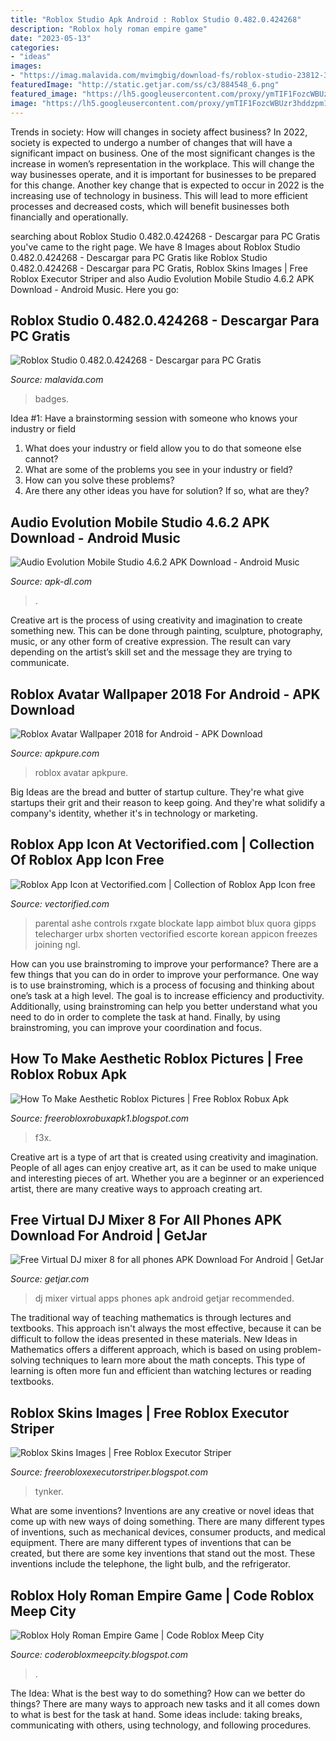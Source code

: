```yaml
---
title: "Roblox Studio Apk Android : Roblox Studio 0.482.0.424268"
description: "Roblox holy roman empire game"
date: "2023-05-13"
categories:
- "ideas"
images:
- "https://imag.malavida.com/mvimgbig/download-fs/roblox-studio-23812-3.jpg"
featuredImage: "http://static.getjar.com/ss/c3/884548_6.png"
featured_image: "https://lh5.googleusercontent.com/proxy/ymTIF1FozcWBUzr3hddzpm1ckNSR9_grSaCg1QFmB8Jy9nrr64Q728ylv_4s7wESq9-fxNQQ3xm6hCJiAjX3JHGBMlogkXaj2lK5rIA3hqtCyVQUpRpdtKTrgnxxkoQ=w1200-h630-p-k-no-nu"
image: "https://lh5.googleusercontent.com/proxy/ymTIF1FozcWBUzr3hddzpm1ckNSR9_grSaCg1QFmB8Jy9nrr64Q728ylv_4s7wESq9-fxNQQ3xm6hCJiAjX3JHGBMlogkXaj2lK5rIA3hqtCyVQUpRpdtKTrgnxxkoQ=w1200-h630-p-k-no-nu"
---
```



Trends in society: How will changes in society affect business?
In 2022, society is expected to undergo a number of changes that will have a significant impact on business. One of the most significant changes is the increase in women’s representation in the workplace. This will change the way businesses operate, and it is important for businesses to be prepared for this change. Another key change that is expected to occur in 2022 is the increasing use of technology in business. This will lead to more efficient processes and decreased costs, which will benefit businesses both financially and operationally.

	

		
searching about Roblox Studio 0.482.0.424268 - Descargar para PC Gratis you've came to the right page. We have 8 Images about Roblox Studio 0.482.0.424268 - Descargar para PC Gratis like Roblox Studio 0.482.0.424268 - Descargar para PC Gratis, Roblox Skins Images | Free Roblox Executor Striper and also Audio Evolution Mobile Studio 4.6.2 APK Download - Android Music. Here you go:
		
    
## Roblox Studio 0.482.0.424268 - Descargar Para PC Gratis

<img loading=lazy src="https://imag.malavida.com/mvimgbig/download-fs/roblox-studio-23812-3.jpg" onerror="this.onerror=null;this.src='https://tse2.mm.bing.net/th?id=OIP.omP85V4zZF0xspL3IRBtpAHaE2&amp;pid=15.1';" alt="Roblox Studio 0.482.0.424268 - Descargar para PC Gratis">

_Source: malavida.com_

>badges. 

	

Idea #1: Have a brainstorming session with someone who knows your industry or field
1. What does your industry or field allow you to do that someone else cannot? 
2. What are some of the problems you see in your industry or field? 
3. How can you solve these problems? 
4. Are there any other ideas you have for solution? If so, what are they?

    
## Audio Evolution Mobile Studio 4.6.2 APK Download - Android Music

<img loading=lazy src="http://cdn.apk-cloud.com/detail/screenshot/Da6dDRoBCmSpzgiyoqTuU74nDkXPCOJ4flfHciCmKRxeQVAlG0KP8bHe6J8aiuygoV88=h900.png" onerror="this.onerror=null;this.src='https://tse2.mm.bing.net/th?id=OIP.yBSqpAnH0tzYD8DjLcc2rQHaEK&amp;pid=15.1';" alt="Audio Evolution Mobile Studio 4.6.2 APK Download - Android Music">

_Source: apk-dl.com_

>. 

	

Creative art is the process of using creativity and imagination to create something new. This can be done through painting, sculpture, photography, music, or any other form of creative expression. The result can vary depending on the artist’s skill set and the message they are trying to communicate.

    
## Roblox Avatar Wallpaper 2018 For Android - APK Download

<img loading=lazy src="https://image.winudf.com/v2/image/Y29tLnJvYmxveGF2YXRhci5hbmFrcGFkYW5nX3NjcmVlbl8xXzE1MTcyODc0MDlfMDQ2/screen-1.jpg?h=800&amp;fakeurl=1&amp;type=.jpg" onerror="this.onerror=null;this.src='https://tse4.mm.bing.net/th?id=OIP.hyB_453CV66AT3vF2QImXQHaHa&amp;pid=15.1';" alt="Roblox Avatar Wallpaper 2018 for Android - APK Download">

_Source: apkpure.com_

>roblox avatar apkpure. 

	

Big Ideas are the bread and butter of startup culture. They're what give startups their grit and their reason to keep going. And they're what solidify a company's identity, whether it's in technology or marketing.

    
## Roblox App Icon At Vectorified.com | Collection Of Roblox App Icon Free

<img loading=lazy src="https://vectorified.com/images/roblox-app-icon-34.png" onerror="this.onerror=null;this.src='https://tse1.mm.bing.net/th?id=OIP.3PC6_m5AxtqjLq4bhKm0IAHaD4&amp;pid=15.1';" alt="Roblox App Icon at Vectorified.com | Collection of Roblox App Icon free">

_Source: vectorified.com_

>parental ashe controls rxgate blockate lapp aimbot blux quora gipps telecharger urbx shorten vectorified escorte korean appicon freezes joining ngl. 

	

How can you use brainstroming to improve your performance?
There are a few things that you can do in order to improve your performance. One way is to use brainstroming, which is a process of focusing and thinking about one’s task at a high level. The goal is to increase efficiency and productivity. Additionally, using brainstroming can help you better understand what you need to do in order to complete the task at hand. Finally, by using brainstroming, you can improve your coordination and focus.

    
## How To Make Aesthetic Roblox Pictures | Free Roblox Robux Apk

<img loading=lazy src="https://lh5.googleusercontent.com/proxy/ymTIF1FozcWBUzr3hddzpm1ckNSR9_grSaCg1QFmB8Jy9nrr64Q728ylv_4s7wESq9-fxNQQ3xm6hCJiAjX3JHGBMlogkXaj2lK5rIA3hqtCyVQUpRpdtKTrgnxxkoQ=w1200-h630-p-k-no-nu" onerror="this.onerror=null;this.src='https://tse3.mm.bing.net/th?id=OIP.rJipVaFLnsxepfmTdyp2qQHaEY&amp;pid=15.1';" alt="How To Make Aesthetic Roblox Pictures | Free Roblox Robux Apk">

_Source: freerobloxrobuxapk1.blogspot.com_

>f3x. 

	

Creative art is a type of art that is created using creativity and imagination. People of all ages can enjoy creative art, as it can be used to make unique and interesting pieces of art. Whether you are a beginner or an experienced artist, there are many creative ways to approach creating art.

    
## Free Virtual DJ Mixer 8 For All Phones APK Download For Android | GetJar

<img loading=lazy src="http://static.getjar.com/ss/c3/884548_6.png" onerror="this.onerror=null;this.src='https://tse4.mm.bing.net/th?id=OIP.fPRgym4hbe6aKoTnUHMakwHaEc&amp;pid=15.1';" alt="Free Virtual DJ mixer 8 for all phones APK Download For Android | GetJar">

_Source: getjar.com_

>dj mixer virtual apps phones apk android getjar recommended. 

	

The traditional way of teaching mathematics is through lectures and textbooks. This approach isn't always the most effective, because it can be difficult to follow the ideas presented in these materials. New Ideas in Mathematics offers a different approach, which is based on using problem-solving techniques to learn more about the math concepts. This type of learning is often more fun and efficient than watching lectures or reading textbooks.

    
## Roblox Skins Images | Free Roblox Executor Striper

<img loading=lazy src="https://lh6.googleusercontent.com/proxy/wHuRuuyK6TSW9FrK0ZpDiMpTtkei3bIk-_hgtL-SwGA9PCPxlJQlmgHF8YuGElbtoisfzTA8AOJRHixVMpJiLhgPrmpPAibr4e2StTIcjqo8i3P4a8W2nIDwkO3-N_aeVPE8r34uY8WBagtMFKnJxKuaDE_UCg=w1200-h630-p-k-no-nu" onerror="this.onerror=null;this.src='https://tse2.mm.bing.net/th?id=OIP.z4JSdAeXOjjaV9zWR-ZjCQAAAA&amp;pid=15.1';" alt="Roblox Skins Images | Free Roblox Executor Striper">

_Source: freerobloxexecutorstriper.blogspot.com_

>tynker. 

	

What are some inventions?
Inventions are any creative or novel ideas that come up with new ways of doing something. There are many different types of inventions, such as mechanical devices, consumer products, and medical equipment. 
There are many different types of inventions that can be created, but there are some key inventions that stand out the most. These inventions include the telephone, the light bulb, and the refrigerator.

    
## Roblox Holy Roman Empire Game | Code Roblox Meep City

<img loading=lazy src="https://lh3.googleusercontent.com/proxy/pYOJkdFSKmvU2vxZ4AbZX93m_2vrQbarMi9TwvuV_8yhT3Pg3AuxmOI9JGY2Db6ZzQjb-S7wb-lsXk2Aa-Sbzc8c1upgxeXGqM5r9Re85Z2rzl2omDijanyIsogwEU0MYtoch6gvPn71LhWXBRmGR_ca-m5ji7KkbY5V_RK-Q3jNwfzvkD8kRWofMEkw6zTh_Do-7QAcFsRKC4pamI-WzMg=w1200-h630-p-k-no-nu" onerror="this.onerror=null;this.src='https://tse3.mm.bing.net/th?id=OIP.azKOBSgQJ7_tKJArWHmG4gHaD4&amp;pid=15.1';" alt="Roblox Holy Roman Empire Game | Code Roblox Meep City">

_Source: coderobloxmeepcity.blogspot.com_

>. 

	

The Idea: What is the best way to do something?
How can we better do things? There are many ways to approach new tasks and it all comes down to what is best for the task at hand. Some ideas include: taking breaks, communicating with others, using technology, and following procedures.

